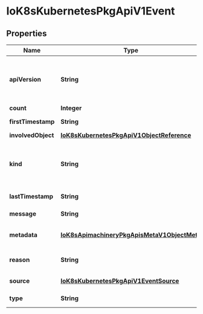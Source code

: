 
# IoK8sKubernetesPkgApiV1Event

## Properties
Name | Type | Description | Notes
------------ | ------------- | ------------- | -------------
**apiVersion** | **String** | APIVersion defines the versioned schema of this representation of an object. Servers should convert recognized schemas to the latest internal value, and may reject unrecognized values. More info: https://git.k8s.io/community/contributors/devel/api-conventions.md#resources |  [optional]
**count** | **Integer** | The number of times this event has occurred. |  [optional]
**firstTimestamp** | **String** | The time at which the event was first recorded. (Time of server receipt is in TypeMeta.) |  [optional]
**involvedObject** | [**IoK8sKubernetesPkgApiV1ObjectReference**](IoK8sKubernetesPkgApiV1ObjectReference.md) | The object that this event is about. | 
**kind** | **String** | Kind is a string value representing the REST resource this object represents. Servers may infer this from the endpoint the client submits requests to. Cannot be updated. In CamelCase. More info: https://git.k8s.io/community/contributors/devel/api-conventions.md#types-kinds |  [optional]
**lastTimestamp** | **String** | The time at which the most recent occurrence of this event was recorded. |  [optional]
**message** | **String** | A human-readable description of the status of this operation. |  [optional]
**metadata** | [**IoK8sApimachineryPkgApisMetaV1ObjectMeta**](IoK8sApimachineryPkgApisMetaV1ObjectMeta.md) | Standard object&#39;s metadata. More info: https://git.k8s.io/community/contributors/devel/api-conventions.md#metadata | 
**reason** | **String** | This should be a short, machine understandable string that gives the reason for the transition into the object&#39;s current status. |  [optional]
**source** | [**IoK8sKubernetesPkgApiV1EventSource**](IoK8sKubernetesPkgApiV1EventSource.md) | The component reporting this event. Should be a short machine understandable string. |  [optional]
**type** | **String** | Type of this event (Normal, Warning), new types could be added in the future |  [optional]



